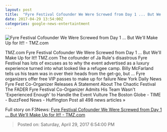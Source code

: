 ```yaml
---
layout: post
title:  "Fyre Festival Cofounder We Were Screwed from Day 1 ... But We'll Make Up for It!! - TMZ.com"
date: 2017-04-29 13:54:00Z
categories: google-news-entertaintment
---
```


![Fyre Festival Cofounder We Were Screwed from Day 1 ... But We'll Make Up for It!! - TMZ.com](http://ll-media.tmz.com/2017/04/28/042817-billy-mcfarland-primary-1200x630.jpg)

TMZ.com Fyre Festival Cofounder We Were Screwed from Day 1 ... But We'll Make Up for It!! TMZ.com The cofounder of Ja Rule's disastrous Fyre Festival has lots of excuses as to why the event advertised as a luxury experience turned into what looked like a refugee camp. Billy McFarland tells us his team was in over their heads from the get-go, but ... Fyre organizers offer free VIP passes to make up for failure New York Daily News Fyre Fest Co-Organizer Releases A Statement About The Chaotic Festival The FADER Fyre Festival Co-Organizer Admits His Team Wasn't 'Experienced Enough' to Handle the Event Vulture The Boston Globe - TIME - BuzzFeed News - Huffington Post all 498 news articles »


Full story on F3News: [Fyre Festival Cofounder We Were Screwed from Day 1 ... But We'll Make Up for It!! - TMZ.com](http://www.f3nws.com/n/aYps3)

> Posted on: Saturday, April 29, 2017 6:54:00 PM

